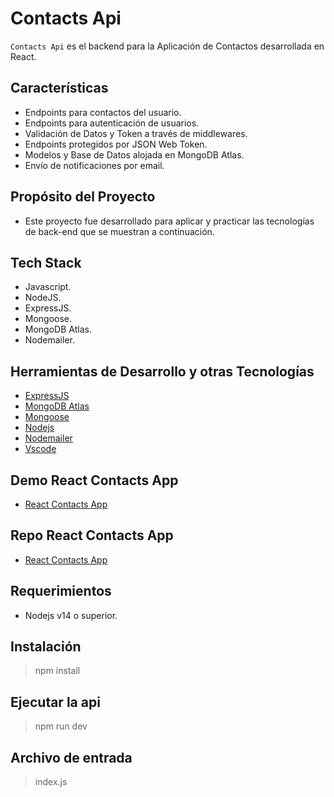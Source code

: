 # Contacts Api

`Contacts Api` es el backend para la Aplicación de Contactos desarrollada en React.

## Características

-   Endpoints para contactos del usuario.
-   Endpoints para autenticación de usuarios.
-   Validación de Datos y Token a través de middlewares.
-   Endpoints protegidos por JSON Web Token.
-   Modelos y Base de Datos alojada en MongoDB Atlas.
-   Envío de notificaciones por email.

## Propósito del Proyecto

-   Este proyecto fue desarrollado para aplicar y practicar las tecnologías de back-end que se muestran a continuación.

## Tech Stack

-   Javascript.
-   NodeJS.
-   ExpressJS.
-   Mongoose.
-   MongoDB Atlas.
-   Nodemailer.

## Herramientas de Desarrollo y otras Tecnologías

-   [ExpressJS](https://expressjs.com/)
-   [MongoDB Atlas](https://www.mongodb.com/atlas/database)
-   [Mongoose](https://mongoosejs.com/)
-   [Nodejs](https://nodejs.org/en/)
-   [Nodemailer](https://nodemailer.com/about/)
-   [Vscode](https://code.visualstudio.com/)

## Demo React Contacts App

-   [React Contacts App](https://contacts-app-njca.netlify.app/)

## Repo React Contacts App

-   [React Contacts App](https://github.com/nca1478/react-contacts-app)

## Requerimientos

-   Nodejs v14 o superior.

## Instalación

> npm install

## Ejecutar la api

> npm run dev

## Archivo de entrada

> index.js
